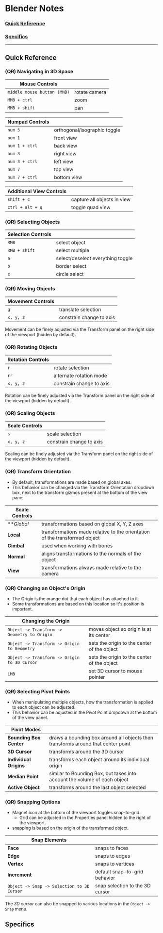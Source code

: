 # Blender Notes
### [Quick Reference](#quick-reference)
### [Specifics](#details)
---
## Quick Reference
### (QR) Navigating in 3D Space 
| Mouse Controls ||
|-----|-----|
`middle mouse button (MMB)` | rotate camera
| `MMB + ctrl` | zoom |
| `MMB + shift` | pan |

| Numpad Controls ||
|-----|-----|
| `num 5` | orthogonal/isographic toggle |
| `num 1` | front view |
| `num 1 + ctrl` | back view |
| `num 3` | right view |
| `num 3 + ctrl` | left view |
| `num 7` | top view |
| `num 7 + ctrl` | bottom view |

| Additional View Controls ||
|-----|-----|
| `shift + c` | capture all objects in view |
| `ctrl + alt + q` | toggle quad view |


### (QR) Selecting Objects
| Selection Controls ||
|-----|-----|
| `RMB` | select object |
| `RMB + shift` | select multiple |
| `a` | select/deselect everything toggle |
| `b` | border select |
| `c` | circle select |

### (QR) Moving Objects
| Movement Controls ||
|-----|-----|
| `g` | translate selection |
| `x, y, z` | constrain change to axis |
Movement can be finely adjusted via the Transform panel on the right side of the viewport
(hidden by default).

### (QR) Rotating Objects
| Rotation Controls ||
|-----|-----|
| `r` | rotate selection |
| `rr` | alternate rotation mode |
| `x, y, z` | constrain change to axis |
Rotation can be finely adjusted via the Transform panel on the right side of the viewport
(hidden by default).

### (QR) Scaling Objects
| Scale Controls ||
|-----|-----|
| `s` | scale selection |
| `x, y, z` | constrain change to axis |
Scaling can be finely adjusted via the Transform panel on the right side of the viewport
(hidden by default).

### (QR) Transform Orientation
- By default, transformations are made based on global axes.
- This behavior can be changed via the Transform Orientation dropdown box, next to the transform 
  gizmos present at the bottom of the view pane.

| Scale Controls ||
|-----|-----|
| ***Global* | transformations based on global X, Y, Z axes |
| **Local** | transformations made relative to the orientation of the transformed object |
| **Gimbal** | used when working with bones |
| **Normal** | aligns transformations to the normals of the object |
| **View** | transformations always made relative to the camera |

### (QR) Changing an Object's Origin
- The Origin is the orange dot that each object has attached to it.
- Some transformations are based on this location so it's position is important.

| Changing the Origin ||
|-----|-----|
| `Object -> Transform -> Geometry to Origin` | moves object so origin is at its center |
| `Object -> Transform -> Origin to Geometry` | sets the origin to the center of the object |
| `Object -> Transform -> Origin to 3D Cursor` | sets the origin to the center of the object |
| `LMB` | set 3D cursor to mouse pointer |

### (QR) Selecting Pivot Points
- When manipulating multiple objects, how the transformation is applied to each object can be 
  adjusted.
- This behavior can be adjusted in the Pivot Point dropdown at the bottom of the view panel.

| Pivot Modes ||
|-----|-----|
| **Bounding Box Center** | draws a bounding box around all objects then transforms around that center point |
| **3D Cursor** | transforms around the 3D cursor |
| **Individual Origins** | transforms each object around its individual origin |
| **Median Point** | similar to Bounding Box, but takes into account the volume of each object |
| **Active Object** | transforms around the last object selected |

### (QR) Snapping Options
- Magnet icon at the bottom of the viewport toggles snap-to-grid.
    - Grid can be adjusted in the Properties panel hidden to the right of the viewport.
- snapping is based on the origin of the transformed object.

| Snap Elements ||
|-----|-----|
| **Face** | snaps to faces |
| **Edge** | snaps to edges |
| **Vertex** | snaps to vertices |
| **Increment** | default snap-to-grid behavior |
| `Object -> Snap -> Selection to 3D Cursor` | snap selection to the 3D cursor |

The *3D cursor* can also be snapped to various locations in the `Object -> Snap` menu.

## Specifics